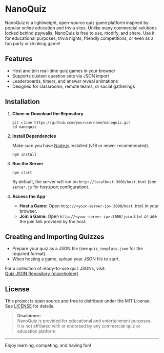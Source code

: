 # NanoQuiz

NanoQuiz is a lightweight, open-source quiz game platform inspired by popular online education and trivia sites. Unlike many commercial solutions locked behind paywalls, NanoQuiz is free to use, modify, and share. Use it for educational purposes, trivia nights, friendly competitions, or even as a fun party or drinking game!

## Features

- Host and join real-time quiz games in your browser
- Supports custom question sets via JSON import
- Leaderboards, timers, and answer reveal animations
- Designed for classrooms, remote teams, or social gatherings

## Installation

1. **Clone or Download the Repository**

   ```
   git clone https://github.com/yourusername/nanoquiz.git
   cd nanoquiz
   ```

2. **Install Dependencies**

   Make sure you have [Node.js](https://nodejs.org/) installed (v18 or newer recommended).

   ```
   npm install
   ```

3. **Run the Server**

   ```
   npm start
   ```

   By default, the server will run on `http://localhost:3000/host.html` (see `server.js` for host/port configuration).

4. **Access the App**

   - **Host a Game:** Open `http://<your-server-ip>:3000/host.html` in your browser.
   - **Join a Game:** Open `http://<your-server-ip>:3000/join.html` or use the join link provided by the host.

## Creating and Importing Quizzes

- Prepare your quiz as a JSON file (see `quiz_template.json` for the required format).
- When hosting a game, upload your JSON file to start.

For a collection of ready-to-use quiz JSONs, visit:  
[Quiz JSON Repository (placeholder)](https://github.com/yourusername/nanoquiz-jsons)

## License

This project is open source and free to distribute under the MIT License.  
See [LICENSE](LICENSE) for details.

> **Disclaimer:**  
> NanoQuiz is provided for educational and entertainment purposes.  
> It is not affiliated with or endorsed by any commercial quiz or education platform.

---

Enjoy learning, competing, and having fun!
